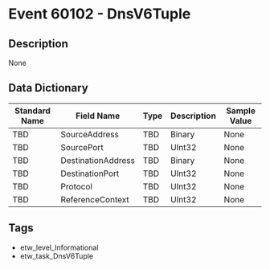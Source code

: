 # Event 60102 - DnsV6Tuple

## Description
None

## Data Dictionary
|Standard Name|Field Name|Type|Description|Sample Value|
|---|---|---|---|---|
|TBD|SourceAddress|TBD|Binary|None|None|
|TBD|SourcePort|TBD|UInt32|None|None|
|TBD|DestinationAddress|TBD|Binary|None|None|
|TBD|DestinationPort|TBD|UInt32|None|None|
|TBD|Protocol|TBD|UInt32|None|None|
|TBD|ReferenceContext|TBD|UInt32|None|None|

## Tags
* etw_level_Informational
* etw_task_DnsV6Tuple